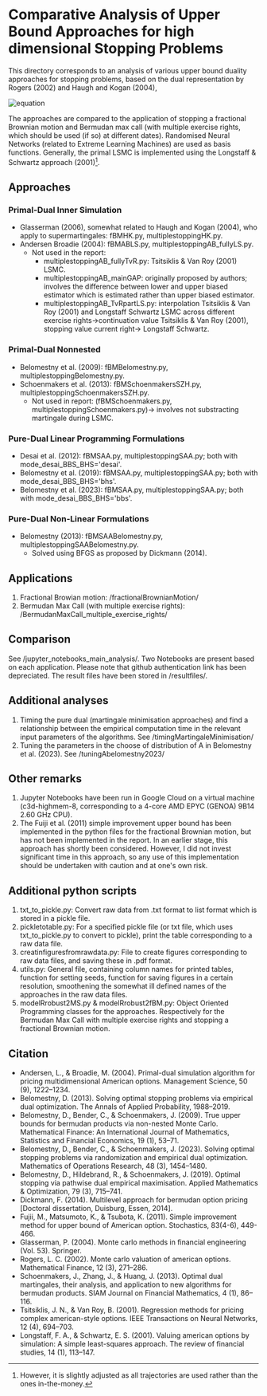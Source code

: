 # Comparative Analysis of Upper Bound Approaches for high dimensional Stopping Problems
This directory corresponds to an analysis of various upper bound duality approaches for stopping problems, based on the dual representation by Rogers (2002) and Haugh and Kogan (2004),

![equation]([http://www.sciweavers.org/tex2img.php?eq=Y_0%5E%2A%3D%20%20%5Cunderset%7BM%5Cin%20%5Cmathcal%7BM%7D%7D%7B%5Cinf%7D%20%5C%20%20%5Cmathbb%7BE%7D_0%20%5Cleft%5B%20%20%5Cunderset%7B%20j%5Cin%5C%7B0%2C1%2C%20%5Chdots%2C%20%5C%20%5Cmathcal%7BN%7D_T%5C%7D%7D%7B%5Cmax%7D%20%28Z_%7Bt_j%7D%20-%20M_%7Bt_j%7D%29%20%5Cright%5D%20&bc=White&fc=Black&im=jpg&fs=12&ff=arev&edit=0](http://www.sciweavers.org/tex2img.php?eq=Y_0%5E%2A%3D%20%20%5Cunderset%7BM%5Cin%20%5Cmathcal%7BM%7D%7D%7B%5Cinf%7D%20%5C%20%20%5Cmathbb%7BE%7D_0%20%5Cleft%5B%20%20%5Cunderset%7B%20j%5Cin%5C%7B0%2C1%2C%20%5Chdots%2C%20%5C%20%5Cmathcal%7BN%7D_T%5C%7D%7D%7B%5Cmax%7D%20%28Z_%7Bt_j%7D%20-%20M_%7Bt_j%7D%29%20%5Cright%5D.%20%5Chspace%7B4cm%7D%20%5Ctext%7B%20%20%20%20%20%20%20%20%20%20Dual%20%20%20%281.2%29%7D&bc=White&fc=Black&im=jpg&fs=12&ff=arev&edit=0))

The approaches are compared to the application of stopping a fractional Brownian motion and Bermudan max call (with multiple exercise rights, which should be used (if so) at different dates). Randomised Neural Networks (related to Extreme Learning Machines) are used as basis functions.
Generally, the primal LSMC is implemented using the Longstaff & Schwartz approach (2001)[^1].

## Approaches
### Primal-Dual Inner Simulation
  - Glasserman (2006), somewhat related to Haugh and Kogan (2004), who apply to supermartingales: fBMHK.py, multiplestoppingHK.py.
  - Andersen Broadie (2004): fBMABLS.py, multiplestoppingAB_fullyLS.py.
      -  Not used in the report:
           - multiplestoppingAB_fullyTvR.py: Tsitsiklis & Van Roy (2001) LSMC.
           - multiplestoppingAB_mainGAP: originally proposed by authors; involves the difference between lower and upper biased estimator which is estimated rather than upper biased estimator.
           - multiplestoppingAB_TvRpartLS.py: interpolation Tsitsiklis & Van Roy (2001) and Longstaff Schwartz LSMC across different exercise rights->continuation value Tsitsiklis & Van Roy (2001), stopping value current right-> Longstaff Schwartz.  
### Primal-Dual Nonnested
  - Belomestny et al. (2009): fBMBelomestny.py, multiplestoppingBelomestny.py.
  - Schoenmakers et al. (2013): fBMSchoenmakersSZH.py, multiplestoppingSchoenmakersSZH.py.
       - Not used in report: (fBMSchoenmakers.py, multiplestoppingSchoenmakers.py)-> involves not substracting martingale during LSMC. 
### Pure-Dual Linear Programming Formulations
   - Desai et al. (2012): fBMSAA.py, multiplestoppingSAA.py; both with mode_desai_BBS_BHS='desai'.
   - Belomestny et al. (2019): fBMSAA.py, multiplestoppingSAA.py; both with mode_desai_BBS_BHS='bhs'.
   - Belomestny et al. (2023): fBMSAA.py, multiplestoppingSAA.py; both with mode_desai_BBS_BHS='bbs'.
### Pure-Dual Non-Linear Formulations
   - Belomestny (2013): fBMSAABelomestny.py, multiplestoppingSAABelomestny.py.
       - Solved using BFGS as proposed by Dickmann (2014).

## Applications
1. Fractional Browian motion: /fractionalBrownianMotion/
2. Bermudan Max Call (with multiple exercise rights): /BermudanMaxCall_multiple_exercise_rights/

## Comparison
See /jupyter_notebooks_main_analysis/. 
Two Notebooks are present based on each application. Please note that github authentication link has been depreciated.
The result files have been stored in /resultfiles/.

## Additional analyses
1. Timing the pure dual (martingale minimisation approaches) and find a relationship between the empirical computation time in the relevant input parameters of the algorithms. See /timingMartingaleMinimisation/
2. Tuning the parameters in the choose of distribution of A in Belomestny et al. (2023). See /tuningAbelomestny2023/

## Other remarks
1. Jupyter Notebooks have been run in Google Cloud on a virtual machine (c3d-highmem-8, corresponding to a 4-core AMD EPYC (GENOA) 9B14 2.60 GHz CPU).
2. The Fuiji et al. (2011) simple improvement upper bound has been implemented in the python files for the fractional Brownian motion, but has not been implemented in the report. 
In an earlier stage, this approach has shortly been considered. However, I did not invest significant time in this approach, so any use of this implementation should be undertaken with caution and at one's own risk.

 ## Additional python scripts
 1. txt_to_pickle.py: Convert raw data from .txt format to list format which is stored in a pickle file.
 2. pickletotable.py: For a specified pickle file (or txt file, which uses txt_to_pickle.py to convert to pickle), print the table corresponding to a raw data file.
 3. creatinfiguresfromrawdata.py: File to create figures corresponding to raw data files, and saving these in .pdf format. 
 4. utils.py: General file, containing column names for printed tables, function for setting seeds, function for saving figures in a certain resolution, smoothening the somewhat ill defined names of the approaches in the raw data files.
 5. modelRrobust2MS.py & modelRrobust2fBM.py: Object Oriented Programming classes for the approaches. Respectively for the Bermudan Max Call with multiple exercise rights and stopping a fractional Brownian motion.


[^1]: However, it is slightly adjusted as all trajectories are used rather than the ones in-the-money.

## Citation
 - Andersen, L., & Broadie, M. (2004). Primal-dual simulation algorithm for pricing multidimensional American options. Management Science, 50 (9), 1222–1234.
 - Belomestny, D. (2013). Solving optimal stopping problems via empirical dual optimization. The Annals of Applied Probability, 1988–2019.
 - Belomestny, D., Bender, C., & Schoenmakers, J. (2009). True upper bounds for bermudan products via non-nested Monte Carlo. Mathematical Finance: An International Journal of Mathematics, Statistics and Financial Economics, 19 (1), 53–71.
 - Belomestny, D., Bender, C., & Schoenmakers, J. (2023). Solving optimal stopping problems via randomization and empirical dual optimization. Mathematics of Operations Research, 48 (3), 1454–1480.
 - Belomestny, D., Hildebrand, R., & Schoenmakers, J. (2019). Optimal stopping via pathwise dual empirical maximisation. Applied Mathematics & Optimization, 79 (3), 715–741.
 - Dickmann, F. (2014). Multilevel approach for bermudan option pricing [Doctoral dissertation, Duisburg, Essen, 2014].
 - Fujii, M., Matsumoto, K., & Tsubota, K. (2011). Simple improvement method for upper bound of American option. Stochastics, 83(4-6), 449-466.
 - Glasserman, P. (2004). Monte carlo methods in financial engineering (Vol. 53). Springer.
 - Rogers, L. C. (2002). Monte carlo valuation of american options. Mathematical Finance, 12 (3), 271–286.
 - Schoenmakers, J., Zhang, J., & Huang, J. (2013). Optimal dual martingales, their analysis, and application to new algorithms for bermudan products. SIAM Journal on Financial Mathematics, 4 (1), 86–116.
 - Tsitsiklis, J. N., & Van Roy, B. (2001). Regression methods for pricing complex american-style options. IEEE Transactions on Neural Networks, 12 (4), 694–703.
 - Longstaff, F. A., & Schwartz, E. S. (2001). Valuing american options by simulation: A simple least-squares approach. The review of financial studies, 14 (1), 113–147.




